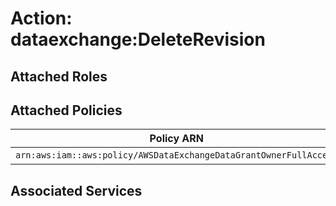# Action: dataexchange:DeleteRevision

## Attached Roles

## Attached Policies

| Policy ARN | Policy Name |
|------------|-------------|
| `arn:aws:iam::aws:policy/AWSDataExchangeDataGrantOwnerFullAccess` | [AWSDataExchangeDataGrantOwnerFullAccess](../policies.md#awsdataexchangedatagrantownerfullaccess) |

## Associated Services

